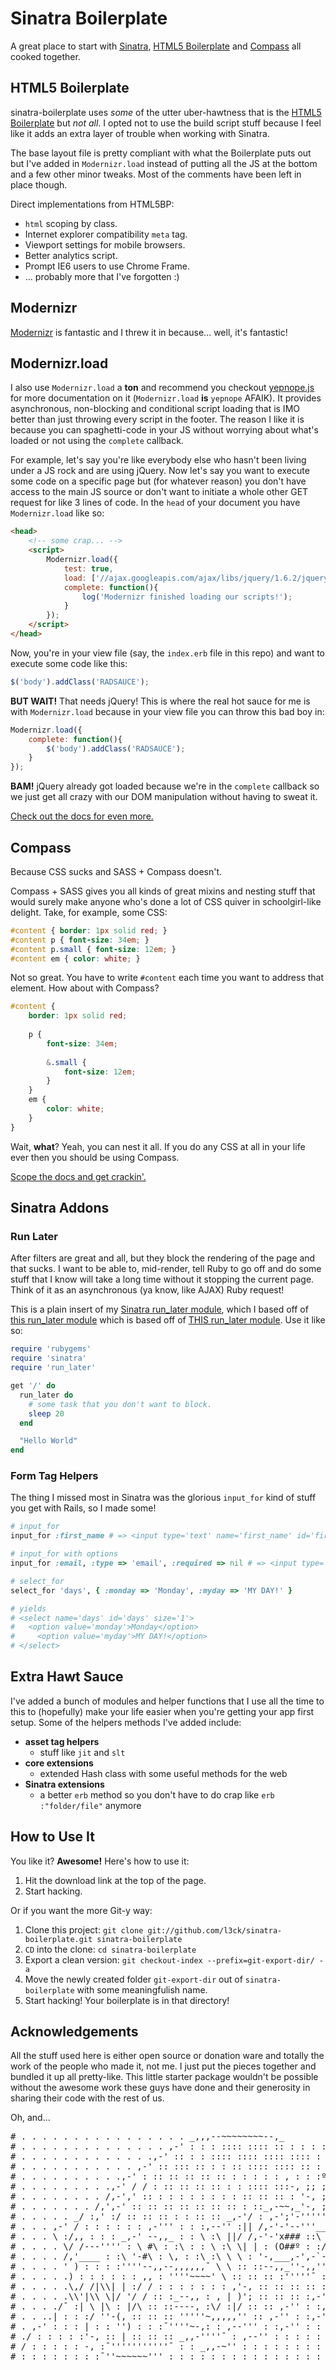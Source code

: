 # Sinatra Boilerplate

A great place to start with [Sinatra](http://www.sinatrarb.com/), [HTML5 Boilerplate](http://html5boilerplate.com/) and [Compass](http://compass-style.org/) all cooked together.

## HTML5 Boilerplate

sinatra-boilerplate uses *some* of the utter uber-hawtness that is the [HTML5 Boilerplate](http://html5boilerplate.com/) but *not all*. I opted not to use the build script stuff because I feel like it adds an extra layer of trouble when working with Sinatra.

The base layout file is pretty compliant with what the Boilerplate puts out but I've added in `Modernizr.load` instead of putting all the JS at the bottom and a few other minor tweaks. Most of the comments have been left in place though.

Direct implementations from HTML5BP:

* `html` scoping by class.
* Internet explorer compatibility `meta` tag.
* Viewport settings for mobile browsers.
* Better analytics script.
* Prompt IE6 users to use Chrome Frame.
* ... probably more that I've forgotten :)

## Modernizr

[Modernizr](http://www.modernizr.com/) is fantastic and I threw it in because... well, it's fantastic!

## Modernizr.load

I also use `Modernizr.load` a **ton** and recommend you checkout [yepnope.js](http://yepnopejs.com/) for more documentation on it (`Modernizr.load` **is** `yepnope` AFAIK). It provides asynchronous, non-blocking and conditional script loading that is IMO better than just throwing every script in the footer. The reason I like it is because you can spaghetti-code in your JS without worrying about what's loaded or not using the `complete` callback.

For example, let's say you're like everybody else who hasn't been living under a JS rock and are using jQuery. Now let's say you want to execute some code on a specific page but (for whatever reason) you don't have access to the main JS source or don't want to initiate a whole other GET request for like 3 lines of code. In the `head` of your document you have `Modernizr.load` like so:

```html
<head>
	<!-- some crap... -->
	<script>
		Modernizr.load({
			test: true,
			load: ['//ajax.googleapis.com/ajax/libs/jquery/1.6.2/jquery.min.js', '/js/app.js'],
			complete: function(){
				log('Modernizr finished loading our scripts!');
			}
		});
	</script>
</head>
```

Now, you're in your view file (say, the `index.erb` file in this repo) and want to execute some code like this:

```javascript
$('body').addClass('RADSAUCE');
```

**BUT WAIT!** That needs jQuery! This is where the real hot sauce for me is with `Modernizr.load` because in your view file you can throw this bad boy in:

```javascript
Modernizr.load({
	complete: function(){
		$('body').addClass('RADSAUCE');
	}
});
```

**BAM!** jQuery already got loaded because we're in the `complete` callback so we just get all crazy with our DOM manipulation without having to sweat it.

[Check out the docs for even more.](http://yepnopejs.com/)

## Compass

Because CSS sucks and SASS + Compass doesn't.

Compass + SASS gives you all kinds of great mixins and nesting stuff that would surely make anyone who's done a lot of CSS quiver in schoolgirl-like delight. Take, for example, some CSS:

```css
#content { border: 1px solid red; }
#content p { font-size: 34em; }
#content p.small { font-size: 12em; }
#content em { color: white; }
```

Not so great. You have to write `#content` each time you want to address that element. How about with Compass?

```scss
#content {
	border: 1px solid red;
	
	p {
		font-size: 34em;
		
		&.small {
			font-size: 12em;
		}
	}
	em {
		color: white;
	}
}
```

Wait, **what**? Yeah, you can nest it all. If you do any CSS at all in your life ever then you should be using Compass.

[Scope the docs and get crackin'.](http://compass-style.org/)


## Sinatra Addons

### Run Later

After filters are great and all, but they block the rendering of the page and that sucks. I want to be able to, mid-render, tell Ruby to go off and do some stuff that I know will take a long time without it stopping the current page. Think of it as an asynchronous (ya know, like AJAX) Ruby request!

This is a plain insert of my [Sinatra run_later module](https://github.com/l3ck/sinatra_run_later), which I based off of [this run_later module](https://github.com/pmamediagroup/sinatra_run_later) which is based off of [THIS run_later module](https://github.com/mattmatt/run_later). Use it like so:

```ruby
require 'rubygems'
require 'sinatra'
require 'run_later'

get '/' do
  run_later do
    # some task that you don't want to block.
    sleep 20
  end

  "Hello World"
end
```








### Form Tag Helpers

The thing I missed most in Sinatra was the glorious `input_for` kind of stuff you get with Rails, so I made some!

```ruby
# input_for
input_for :first_name # => <input type='text' name='first_name' id='first_name' value=''>

# input_for with options
input_for :email, :type => 'email', :required => nil # => <input type='email' name='email' id='email' required value=''>

# select_for
select_for 'days', { :monday => 'Monday', :myday => 'MY DAY!' }

# yields
# <select name='days' id='days' size='1'>
# 	<option value='monday'>Monday</option>
#     <option value='myday'>MY DAY!</option>
# </select>
```







## Extra Hawt Sauce

I've added a bunch of modules and helper functions that I use all the time to this to (hopefully) make your life easier when you're getting your app first setup. Some of the helpers methods I've added include:

* **asset tag helpers**
  * stuff like `jit` and `slt`
* **core extensions**
  * extended Hash class with some useful methods for the web
* **Sinatra extensions**
  * a better `erb` method so you don't have to do crap like `erb :"folder/file"` anymore


## How to Use It

You like it? **Awesome!** Here's how to use it:

1. Hit the download link at the top of the page.
2. Start hacking.

Or if you want the more Git-y way:

1. Clone this project: `git clone git://github.com/l3ck/sinatra-boilerplate.git sinatra-boilerplate`
2. `CD` into the clone: `cd sinatra-boilerplate`
3. Export a clean version: `git checkout-index --prefix=git-export-dir/ -a`
4. Move the newly created folder `git-export-dir` out of
   `sinatra-boilerplate` with some meaningfulish name.
6. Start hacking! Your boilerplate is in that directory!

## Acknowledgements

All the stuff used here is either open source or donation ware and totally the work of the people who made it, not me. I just put the pieces together and bundled it up all pretty-like. This little starter package wouldn't be possible without the awesome work these guys have done and their generosity in sharing their code with the rest of us.

Oh, and...

<pre>
# . . . . . . . . . . . . . . . . _,,,--~~~~~~~~--,_
# . . . . . . . . . . . . . . ,-' : : : :::: :::: :: : : : : :º '-, ITS A TRAP!
# . . . . . . . . . . . . .,-' :: : : :::: :::: :::: :::: : : :o : '-,
# . . . . . . . . . . . ,-' :: ::: :: : : :: :::: :::: :: : : : : :O '-,
# . . . . . . . . . .,-' : :: :: :: :: :: : : : : : , : : :º :::: :::: ::';
# . . . . . . . . .,-' / / : :: :: :: :: : : :::: :::-, ;; ;; ;; ;; ;; ;; ;\
# . . . . . . . . /,-',' :: : : : : : : : : :: :: :: : '-, ;; ;; ;; ;; ;; ;;|
# . . . . . . . /,',-' :: :: :: :: :: :: :: : ::_,-~~,_'-, ;; ;; ;; ;; |
# . . . . . _/ :,' :/ :: :: :: : : :: :: _,-'/ : ,-';'-'''''~-, ;; ;; ;;,'
# . . . ,-' / : : : : : : ,-''' : : :,--'' :|| /,-'-'--'''__,''' \ ;; ;,-'/
# . . . \ :/,, : : : _,-' --,,_ : : \ :\ ||/ /,-'-'x### ::\ \ ;;/
# . . . . \/ /---'''' : \ #\ : :\ : : \ :\ \| | : (O##º : :/ /-''
# . . . . /,'____ : :\ '-#\ : \, : :\ :\ \ \ : '-,___,-',-`-,,
# . . . . ' ) : : : :''''--,,--,,,,,,¯ \ \ :: ::--,,_''-,,'''¯ :'- :'-,
# . . . . .) : : : : : : ,, : ''''~~~~' \ :: :: :: :'''''¯ :: ,-' :,/\
# . . . . .\,/ /|\\| | :/ / : : : : : : : ,'-, :: :: :: :: ::,--'' :,-' \ \
# . . . . .\\'|\\ \|/ '/ / :: :_--,, : , | )'; :: :: :: :,-'' : ,-' : : :\ \,
# . . . ./¯ :| \ |\ : |/\ :: ::----, :\/ :|/ :: :: ,-'' : :,-' : : : : : : ''-,,
# . . ..| : : :/ ''-(, :: :: :: '''''~,,,,,'' :: ,-'' : :,-' : : : : : : : : :,-'''\\
# . ,-' : : : | : : '') : : :¯''''~-,: : ,--''' : :,-'' : : : : : : : : : ,-' :¯'''''-,_ .
# ./ : : : : :'-, :: | :: :: :: _,,-''''¯ : ,--'' : : : : : : : : : : : / : : : : : : :''-,
# / : : : : : -, :¯'''''''''''¯ : : _,,-~'' : : : : : : : : : : : : : :| : : : : : : : : :
# : : : : : : : :¯''~~~~~~''' : : : : : : : : : : : : : : : : : : | : : : : : : : : :
</pre>
